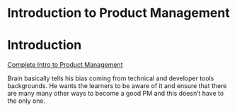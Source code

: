 # Introduction to Product Management

# Introduction

[Complete Intro to Product Management](https://pm.holt.courses/)

Brain basically tells his bias coming from technical and developer tools backgrounds. He wants the learners to be aware of it and ensure that there are many many other ways to become a good PM and this doesn’t have to the only one.